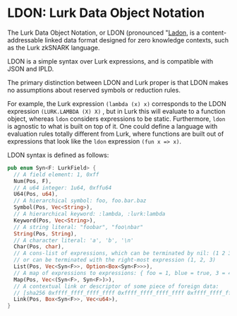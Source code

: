 # LDON: Lurk Data Object Notation

The Lurk Data Object Notation, or LDON (pronounced
"[Ladon](https://en.wikipedia.org/wiki/Ladon_(mythology)"), is a
content-addressable linked data format designed for zero knowledge contexts,
such as the Lurk zkSNARK language.

LDON is a simple syntax over Lurk expressions, and is compatible with JSON and
IPLD.

The primary distinction between LDON and Lurk proper is that LDON makes no
assumptions about reserved symbols or reduction rules. 

For example, the Lurk expression `(lambda (x) x)` corresponds to the LDON
expression `(LURK.LAMBDA (X) X)` , but in Lurk this will evaluate to a function
object, whereas `ldon` considers expressions to be static. Furthermore, `ldon`
is agnostic to what is built on top of it. One could define a language with
evaluation rules totally different from Lurk, where functions are built out of
expressions that look like the `ldon` expression `(fun x => x)`.

LDON syntax is defined as follows:

```rust
pub enum Syn<F: LurkField> {
  // A field element: 1, 0xff
  Num(Pos, F),
  // A u64 integer: 1u64, 0xffu64
  U64(Pos, u64),
  // A hierarchical symbol: foo, foo.bar.baz
  Symbol(Pos, Vec<String>),
  // A hierarchical keyword: :lambda, :lurk:lambda
  Keyword(Pos, Vec<String>),
  // A string literal: "foobar", "foo\nbar"
  String(Pos, String),
  // A character literal: 'a', 'b', '\n'
  Char(Pos, char),
  // A cons-list of expressions, which can be terminated by nil: (1 2 3)
  // or can be terminated with the right-most expression (1, 2, 3)
  List(Pos, Vec<Syn<F>>, Option<Box<Syn<F>>>),
  // A map of expressions to expressions: { foo = 1, blue = true, 3 = 4 }
  Map(Pos, Vec<(Syn<F>, Syn<F>)>),
  // A contextual link or descriptor of some piece of foreign data:
  // [sha256 0xffff_ffff_ffff_ffff 0xffff_ffff_ffff_ffff 0xffff_ffff_ffff_ffff 0xffff_ffff_ffff_ffff]
  Link(Pos, Box<Syn<F>>, Vec<u64>),
}
```
